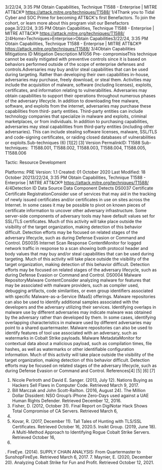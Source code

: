 3/22/24, 3:35 PM Obtain Capabilities, Technique T1588 - Enterprise | MITRE ATT&CK®
https://attack.mitre.org/techniques/T1588/ 1/4Thank you to Tidal Cyber and SOC Prime for becoming ATT&CK's ﬁrst Benefactors. To join the cohort, or learn more about this program visit our
Benefactors page.3/22/24, 3:35 PM Obtain Capabilities, Technique T1588 - Enterprise | MITRE ATT&CK®
https://attack.mitre.org/techniques/T1588/ 2/4Home>Techniques>Enterprise>Obtain Capabilities3/22/24, 3:35 PM Obtain Capabilities, Technique T1588 - Enterprise | MITRE ATT&CK®
https://attack.mitre.org/techniques/T1588/ 3/4Obtain Capabilities
Mitigations
ID Mitigation Description
M1056 Pre-
compromiseThis technique cannot be easily mitigated with preventive controls since it is based on behaviors performed
outside of the scope of enterprise defenses and controls.Adversaries may buy and/or steal capabilities that can be used during targeting. Rather than developing their own capabilities in-house,
adversaries may purchase, freely download, or steal them. Activities may include the acquisition of malware, software (including licenses),
exploits, certiﬁcates, and information relating to vulnerabilities. Adversaries may obtain capabilities to support their operations throughout
numerous phases of the adversary lifecycle.
In addition to downloading free malware, software, and exploits from the internet, adversaries may purchase these capabilities from third-
party entities. Third-party entities can include technology companies that specialize in malware and exploits, criminal marketplaces, or from
individuals.
In addition to purchasing capabilities, adversaries may steal capabilities from third-party entities (including other adversaries). This can
include stealing software licenses, malware, SSL/TLS and code-signing certiﬁcates, or raiding closed databases of vulnerabilities or exploits.Sub-techniques (6)
[1][2]
[3]
Version PermalinkID: T1588
Sub-techniques:  T1588.001, T1588.002, T1588.003, T1588.004, T1588.005, T1588.006

Tactic: Resource Development

Platforms: PRE
Version: 1.1
Created: 01 October 2020
Last Modiﬁed: 18 October 20213/22/24, 3:35 PM Obtain Capabilities, Technique T1588 - Enterprise | MITRE ATT&CK®
https://attack.mitre.org/techniques/T1588/ 4/4Detection
ID Data Source Data Component Detects
DS0037 Certiﬁcate Certiﬁcate
RegistrationConsider use of services that may aid in the tracking of newly issued certiﬁcates
and/or certiﬁcates in use on sites across the Internet. In some cases it may be
possible to pivot on known pieces of certiﬁcate information to uncover other
adversary infrastructure. Some server-side components of adversary tools may
have default values set for SSL/TLS certiﬁcates. Much of this activity will take
place outside the visibility of the target organization, making detection of this
behavior diﬃcult. Detection efforts may be focused on related stages of the
adversary lifecycle, such as during Defense Evasion or Command and Control.
DS0035 Internet Scan Response
ContentMonitor for logged network traﬃc in response to a scan showing both protocol
header and body values that may buy and/or steal capabilities that can be used
during targeting. Much of this activity will take place outside the visibility of the
target organization, making detection of this behavior diﬃcult. Detection efforts may
be focused on related stages of the adversary lifecycle, such as during Defense
Evasion or Command and Control.
DS0004 Malware RepositoryMalware
ContentConsider analyzing malware for features that may be associated with malware
providers, such as compiler used, debugging artifacts, code similarities, or even
group identiﬁers associated with speciﬁc Malware-as-a-Service (MaaS) offerings.
Malware repositories can also be used to identify additional samples associated
with the developers and the adversary utilizing their services. Identifying overlaps in
malware use by different adversaries may indicate malware was obtained by the
adversary rather than developed by them. In some cases, identifying overlapping
characteristics in malware used by different adversaries may point to a shared
quartermaster. Malware repositories can also be used to identify features of tool
use associated with an adversary, such as watermarks in Cobalt Strike payloads.
Malware
MetadataMonitor for contextual data about a malicious payload, such as compilation times,
ﬁle hashes, as well as watermarks or other identiﬁable conﬁguration information.
Much of this activity will take place outside the visibility of the target organization,
making detection of this behavior diﬃcult. Detection efforts may be focused on
related stages of the adversary lifecycle, such as during Defense Evasion or
Command and Control.
References[4]
[5]
[6]
[7]
1. Nicole Perlroth and David E. Sanger. (2013, July 12). Nations
Buying as Hackers Sell Flaws in Computer Code. Retrieved
March 9, 2017.
2. Bill Marczak and John Scott-Railton. (2016, August 24). The
Million Dollar Dissident: NSO Group’s iPhone Zero-Days used
against a UAE Human Rights Defender. Retrieved December
12, 2016.
3. Fisher, D. (2012, October 31). Final Report on DigiNotar Hack
Shows Total Compromise of CA Servers. Retrieved March 6,
2017.
4. Kovar, R. (2017, December 11). Tall Tales of Hunting with
TLS/SSL Certiﬁcates. Retrieved October 16, 2020.5. Insikt Group. (2019, June 18). A Multi-Method Approach to
Identifying Rogue Cobalt Strike Servers. Retrieved October 16,
2020.
. FireEye. (2014). SUPPLY CHAIN ANALYSIS: From
Quartermaster to SunshopFireEye. Retrieved March 6, 2017.
7. Maynier, E. (2020, December 20). Analyzing Cobalt Strike for
Fun and Proﬁt. Retrieved October 12, 2021.